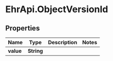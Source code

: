 # EhrApi.ObjectVersionId

## Properties

Name | Type | Description | Notes
------------ | ------------- | ------------- | -------------
**value** | **String** |  | 



